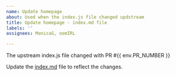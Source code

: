 ```yaml
---
name: Update homepage
about: Used when the index.js file changed updstream
title: Update homepage - index.md file
labels: ''
assignees: MonicaG, oomIRL

---
```


The upstream index.js file changed with PR #{{ env.PR_NUMBER }}

Update the [index.md](../../src/index.md) file to reflect the changes.
